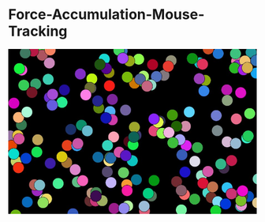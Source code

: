 # Force-Accumulation-Mouse-Tracking
![alt text](https://github.com/donscara/Bubbles/blob/main/2020-12-26%2023.18.00%20127.0.0.1%203ea43cecec75.jpg?raw=true)

